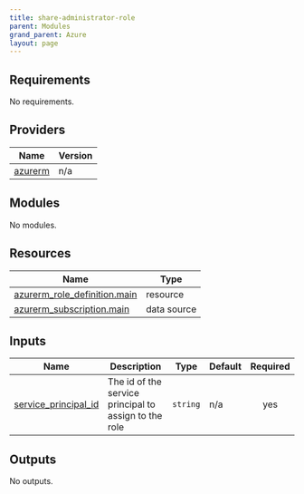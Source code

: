 ```yaml
---
title: share-administrator-role
parent: Modules
grand_parent: Azure
layout: page
---
```


<!-- BEGIN_TF_DOCS -->
## Requirements

No requirements.

## Providers

| Name | Version |
|------|---------|
| <a name="provider_azurerm"></a> [azurerm](#provider\_azurerm) | n/a |

## Modules

No modules.

## Resources

| Name | Type |
|------|------|
| [azurerm_role_definition.main](https://registry.terraform.io/providers/hashicorp/azurerm/latest/docs/resources/role_definition) | resource |
| [azurerm_subscription.main](https://registry.terraform.io/providers/hashicorp/azurerm/latest/docs/data-sources/subscription) | data source |

## Inputs

| Name | Description | Type | Default | Required |
|------|-------------|------|---------|:--------:|
| <a name="input_service_principal_id"></a> [service\_principal\_id](#input\_service\_principal\_id) | The id of the service principal to assign to the role | `string` | n/a | yes |

## Outputs

No outputs.
<!-- END_TF_DOCS -->